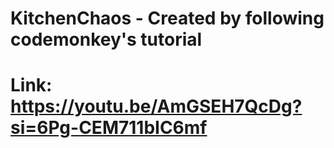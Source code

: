 # KitchenChaos - Created by following codemonkey's tutorial
# Link: https://youtu.be/AmGSEH7QcDg?si=6Pg-CEM711bIC6mf
